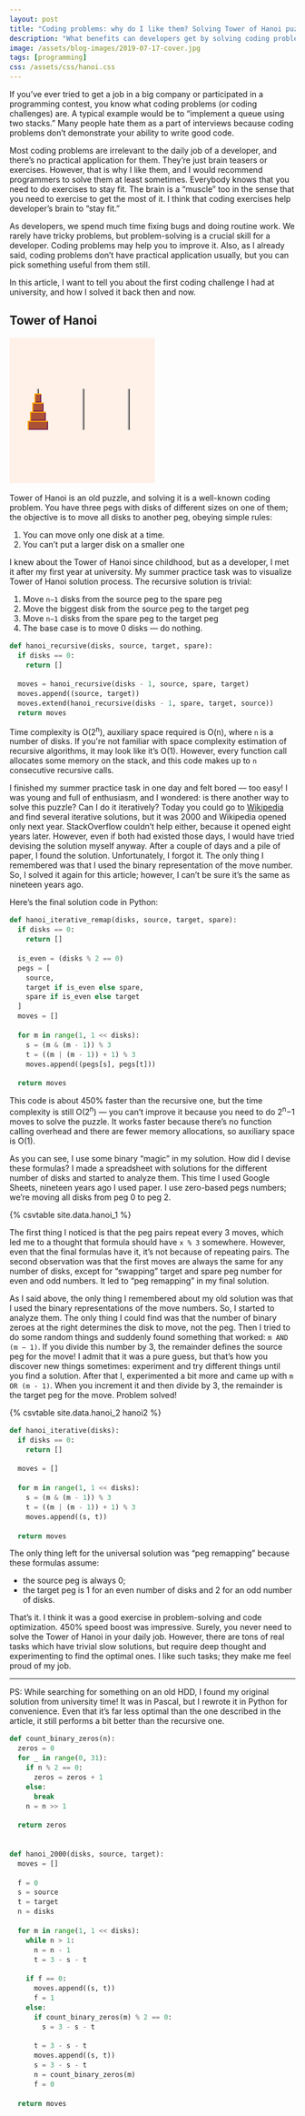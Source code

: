 ```yaml
---
layout: post
title: "Coding problems: why do I like them? Solving Tower of Hanoi puzzle"
description: "What benefits can developers get by solving coding problems? An example of solving a classic puzzle – Tower of Hanoi."
image: /assets/blog-images/2019-07-17-cover.jpg
tags: [programming]
css: /assets/css/hanoi.css
---
```


If you’ve ever tried to get a job in a big company or participated in a programming contest, you know what coding problems (or coding challenges) are. A typical example would be to “implement a queue using two stacks.” Many people hate them as a part of interviews because coding problems don’t demonstrate your ability to write good code.

Most coding problems are irrelevant to the daily job of a developer, and there’s no practical application for them. They’re just brain teasers or exercises. However, that is why I like them, and I would recommend programmers to solve them at least sometimes. Everybody knows that you need to do exercises to stay fit. The brain is a “muscle” too in the sense that you need to exercise to get the most of it. I think that coding exercises help developer’s brain to “stay fit.”

As developers, we spend much time fixing bugs and doing routine work. We rarely have tricky problems, but problem-solving is a crucial skill for a developer. Coding problems may help you to improve it. Also, as I already said, coding problems don’t have practical application usually, but you can pick something useful from them still.

In this article, I want to tell you about the first coding challenge I had at university, and how I solved it back then and now.

<!--more-->

## Tower of Hanoi

<div class="centered"><img src="/assets/blog-images/2019-07-17-hanoi.gif"></div>

Tower of Hanoi is an old puzzle, and solving it is a well-known coding problem. You have three pegs with disks of different sizes on one of them; the objective is to move all disks to another peg, obeying simple rules:

1. You can move only one disk at a time.
2. You can’t put a larger disk on a smaller one

I knew about the Tower of Hanoi since childhood, but as a developer, I met it after my first year at university. My summer practice task was to visualize Tower of Hanoi solution process. The recursive solution is trivial:

1. Move `n−1` disks from the source peg to the spare peg
2. Move the biggest disk from the source peg to the target peg
3. Move `n−1` disks from the spare peg to the target peg
4. The base case is to move 0 disks — do nothing.

```python
def hanoi_recursive(disks, source, target, spare):
  if disks == 0:
    return []

  moves = hanoi_recursive(disks - 1, source, spare, target)
  moves.append((source, target))
  moves.extend(hanoi_recursive(disks - 1, spare, target, source))
  return moves
```

Time complexity is O(2<sup>n</sup>), auxiliary space required is O(n), where `n` is a number of disks. If you're not familiar with space complexity estimation of recursive algorithms, it may look like it’s O(1). However, every function call allocates some memory on the stack, and this code makes up to `n` consecutive recursive calls.

I finished my summer practice task in one day and felt bored — too easy! I was young and full of enthusiasm, and I wondered: is there another way to solve this puzzle? Can I do it iteratively? Today you could go to [Wikipedia](https://en.wikipedia.org/wiki/Tower_of_Hanoi) and find several iterative solutions, but it was 2000 and Wikipedia opened only next year. StackOverflow couldn’t help either, because it opened eight years later. However, even if both had existed those days, I would have tried devising the solution myself anyway. After a couple of days and a pile of paper, I found the solution. Unfortunately, I forgot it. The only thing I remembered was that I used the binary representation of the move number. So, I solved it again for this article; however, I can’t be sure it’s the same as nineteen years ago.

Here’s the final solution code in Python:

```python
def hanoi_iterative_remap(disks, source, target, spare):
  if disks == 0:
    return []

  is_even = (disks % 2 == 0)
  pegs = [
    source,
    target if is_even else spare,
    spare if is_even else target
  ]
  moves = []

  for m in range(1, 1 << disks):
    s = (m & (m - 1)) % 3
    t = ((m | (m - 1)) + 1) % 3
    moves.append((pegs[s], pegs[t]))

  return moves
```

This code is about 450% faster than the recursive one, but the time complexity is still O(2<sup>n</sup>) — you can’t improve it because you need to do 2<sup>n</sup>−1 moves to solve the puzzle. It works faster because there’s no function calling overhead and there are fewer memory allocations, so auxiliary space is O(1).

As you can see, I use some binary “magic” in my solution. How did I devise these formulas? I made a spreadsheet with solutions for the different number of disks and started to analyze them. This time I used Google Sheets, nineteen years ago I used paper. I use zero-based pegs numbers; we’re moving all disks from peg 0 to peg 2.

{% csvtable site.data.hanoi_1 %}

The first thing I noticed is that the peg pairs repeat every 3 moves, which led me to a thought that formula should have `x % 3` somewhere. However, even that the final formulas have it, it’s not because of repeating pairs. The second observation was that the first moves are always the same for any number of disks, except for “swapping” target and spare peg number for even and odd numbers. It led to “peg remapping” in my final solution.

As I said above, the only thing I remembered about my old solution was that I used the binary representations of the move numbers. So, I started to analyze them. The only thing I could find was that the number of binary zeroes at the right determines the disk to move, not the peg. Then I tried to do some random things and suddenly found something that worked: `m AND (m − 1)`. If you divide this number by 3, the remainder defines the source peg for the move! I admit that it was a pure guess, but that’s how you discover new things sometimes: experiment and try different things until you find a solution. After that I, experimented a bit more and came up with `m OR (m - 1)`. When you increment it and then divide by 3, the remainder is the target peg for the move. Problem solved!

{% csvtable site.data.hanoi_2 hanoi2 %}

```python
def hanoi_iterative(disks):
  if disks == 0:
    return []

  moves = []

  for m in range(1, 1 << disks):
    s = (m & (m - 1)) % 3
    t = ((m | (m - 1)) + 1) % 3
    moves.append((s, t))

  return moves
```

The only thing left for the universal solution was “peg remapping” because these formulas assume:

- the source peg is always 0;
- the target peg is 1 for an even number of disks and 2 for an odd number of disks.

That’s it. I think it was a good exercise in problem-solving and code optimization. 450% speed boost was impressive. Surely, you never need to solve the Tower of Hanoi in your daily job. However, there are tons of real tasks which have trivial slow solutions, but require deep thought and experimenting to find the optimal ones. I like such tasks; they make me feel proud of my job.

----

PS: While searching for something on an old HDD, I found my original solution from university time! It was in Pascal, but I rewrote it in Python for convenience. Even that it’s far less optimal than the one described in the article, it still performs a bit better than the recursive one.

```python
def count_binary_zeros(n):
  zeros = 0
  for _ in range(0, 31):
    if n % 2 == 0:
      zeros = zeros + 1
    else:
      break
    n = n >> 1

  return zeros


def hanoi_2000(disks, source, target):
  moves = []

  f = 0
  s = source
  t = target
  n = disks

  for m in range(1, 1 << disks):
    while n > 1:
      n = n - 1
      t = 3 - s - t

    if f == 0:
      moves.append((s, t))
      f = 1
    else:
      if count_binary_zeros(m) % 2 == 0:
        s = 3 - s - t

      t = 3 - s - t
      moves.append((s, t))
      s = 3 - s - t
      n = count_binary_zeros(m)
      f = 0

  return moves
```
